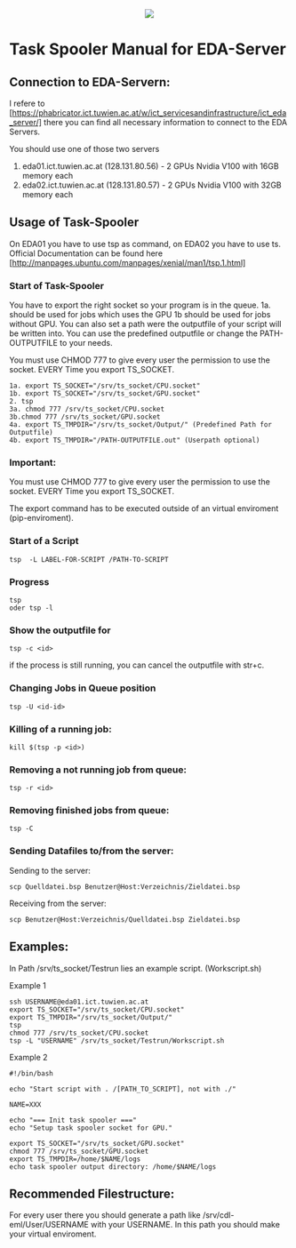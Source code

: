<div align="center">
  <img src="../_img/eml_logo_and_text.png">
</div>

# Task Spooler Manual for EDA-Server

## Connection to EDA-Servern:

I refere to [https://phabricator.ict.tuwien.ac.at/w/ict_servicesandinfrastructure/ict_eda_server/]  there you can find all necessary information to connect to the EDA Servers.

You should use one of those two servers

  1. eda01.ict.tuwien.ac.at (128.131.80.56) - 2 GPUs Nvidia V100 with 16GB memory each
  2. eda02.ict.tuwien.ac.at (128.131.80.57) - 2 GPUs Nvidia V100 with 32GB memory each



## Usage of Task-Spooler

On EDA01 you have to use tsp as command, on EDA02 you have to use ts.
Official Documentation can be found here [http://manpages.ubuntu.com/manpages/xenial/man1/tsp.1.html]


### Start of Task-Spooler

You have to export the right socket so your program is in the queue.
1a. should be used for jobs which uses the GPU 1b should be used for jobs without GPU.
You can also set a path were the outputfile of your script will be written into. You can use the predefined outputfile or change the PATH-OUTPUTFILE to your needs.

You must use CHMOD 777 to give every user the permission to use the socket. EVERY Time you export TS_SOCKET.

```
1a. export TS_SOCKET="/srv/ts_socket/CPU.socket"
1b. export TS_SOCKET="/srv/ts_socket/GPU.socket"
2. tsp
3a. chmod 777 /srv/ts_socket/CPU.socket
3b.chmod 777 /srv/ts_socket/GPU.socket
4a. export TS_TMPDIR="/srv/ts_socket/Output/" (Predefined Path for Outputfile)
4b. export TS_TMPDIR="/PATH-OUTPUTFILE.out" (Userpath optional)

```
### Important:
You must use CHMOD 777 to give every user the permission to use the socket. EVERY Time you export TS_SOCKET.

The export command has to be executed outside of an virtual enviroment (pip-enviroment).


### Start of a Script
```
tsp  -L LABEL-FOR-SCRIPT /PATH-TO-SCRIPT
```


### Progress
```
tsp
oder tsp -l
```
### Show the outputfile for <id>
```
tsp -c <id>
```

if the process is still running, you can cancel the outputfile with str+c.



### Changing Jobs in Queue position
```
tsp -U <id-id>
```

### Killing of a running job:
```
kill $(tsp -p <id>)
```
### Removing a not running job from queue:
```
tsp -r <id>
```

### Removing finished jobs from queue:
```
tsp -C
```

### Sending Datafiles to/from the server:

Sending to the server:
```
scp Quelldatei.bsp Benutzer@Host:Verzeichnis/Zieldatei.bsp
```
Receiving from the server:
```
scp Benutzer@Host:Verzeichnis/Quelldatei.bsp Zieldatei.bsp
```

## Examples:

In Path /srv/ts_socket/Testrun lies an example script. (Workscript.sh)

Example 1
```
ssh USERNAME@eda01.ict.tuwien.ac.at
export TS_SOCKET="/srv/ts_socket/CPU.socket"
export TS_TMPDIR="/srv/ts_socket/Output/"
tsp
chmod 777 /srv/ts_socket/CPU.socket
tsp -L "USERNAME" /srv/ts_socket/Testrun/Workscript.sh

```

Example 2
```
#!/bin/bash

echo "Start script with . /[PATH_TO_SCRIPT], not with ./"

NAME=XXX

echo "=== Init task spooler ==="
echo "Setup task spooler socket for GPU."

export TS_SOCKET="/srv/ts_socket/GPU.socket"
chmod 777 /srv/ts_socket/GPU.socket
export TS_TMPDIR=/home/$NAME/logs
echo task spooler output directory: /home/$NAME/logs

```

## Recommended Filestructure:


For every user there you should generate a path like /srv/cdl-eml/User/USERNAME with your USERNAME.
In this path you should make your virtual enviroment.



